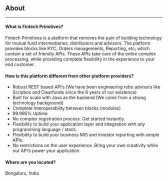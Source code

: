 ## About
-----------------------------
#### What is Fintech Primitives?
Fintech Primitives is a platform that removes the pain of building technology for mutual fund intermediaries, distributors and advisors.
The platform provides blocks like KYC, Orders managements, Reporting, etc; which contain a set of friendly APIs. These APIs take care of the entire complex processing, while providing complete flexibility in the experience to your end customer.

#### How is this platform different from other platform providers?
  - Robust REST based API’s (We have been engineering robo advisors like Scripbox and Clearfunds since the 8 years of our existence)
  - Built for scale with Java as the backend (We come from a strong technology background)
  - Complete interoperability between blocks (modules)
  - 99.995% Uptime
  - No complex registration process. Get started instantly.
  - Flexibility to build your application layer and integration with any programming language / stack.
  - Flexibility to build your business MIS and investor reporting with simple APIs.
  - No restrictions on the user experience. Bring your own creativity while our API’s power your application.


#### Where are you located?
Bengaluru, India
